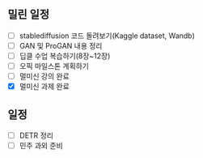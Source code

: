 ## 밀린 일정
- [ ] stablediffusion 코드 돌려보기(Kaggle dataset, Wandb)
- [ ] GAN 및 ProGAN 내용 정리
- [ ] 딥클 수업 복습하기(8장~12장)
- [ ] 오픽 마일스톤 계획하기
- [ ] 멀미신 강의 완료
- [x] 멀미신 과제 완료

## 일정
- [ ] DETR 정리
- [ ] 민주 과외 준비